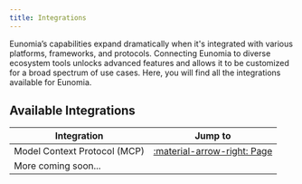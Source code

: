 ```yaml
---
title: Integrations
---
```


Eunomia’s capabilities expand dramatically when it's integrated with various platforms, frameworks, and protocols. Connecting Eunomia to diverse ecosystem tools unlocks advanced features and allows it to be customized for a broad spectrum of use cases. Here, you will find all the integrations available for Eunomia.

## Available Integrations

| Integration                  | Jump to                               |
| ---------------------------- | ------------------------------------- |
| Model Context Protocol (MCP) | [:material-arrow-right: Page](mcp.md) |
| More coming soon...          |                                       |
